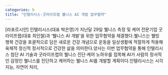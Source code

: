 ```yaml
---
categories: h
title: "인텔리시스·굿라이프랩 웰니스 AI 개발 업무협약"
---
```

[라포르시안] 인텔리시스(대표 박은영)가 지난달 29일 웰니스 측정 및 케어 전문기업 굿라이프랩(대표 최인철)과 ‘웰니스 AI 개발’을 위한 업무협약을 체결했다.웰니스는 웰빙 행복 건강을 포괄적으로 담은 새로운 건강 개념으로 운동을 일상생활에 적절하게 적용해 육체적 정신적 정서적으로 건강한 삶을 의미한다.양사는 이번 업무협약을 통해 인텔리시스 첨단 AI 기술과 굿라이프랩의 웰니스 진단·케어 노하우를 접목해 AI가 사람의 정서적인 감정인 웰니스를 진단하고 케어하는 웰니스 AI를 개발할 계획이다.인텔리시스는 시각 지능, 자연어 처리,